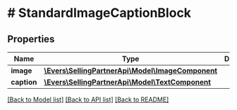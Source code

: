 # # StandardImageCaptionBlock

## Properties

Name | Type | Description | Notes
------------ | ------------- | ------------- | -------------
**image** | [**\Evers\SellingPartnerApi\Model\ImageComponent**](ImageComponent.md) |  | [optional]
**caption** | [**\Evers\SellingPartnerApi\Model\TextComponent**](TextComponent.md) |  | [optional]

[[Back to Model list]](../../README.md#models) [[Back to API list]](../../README.md#endpoints) [[Back to README]](../../README.md)
